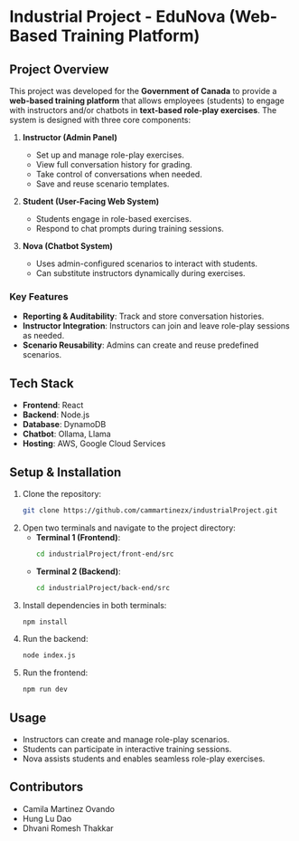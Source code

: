 # Industrial Project - EduNova (Web-Based Training Platform)

## Project Overview
This project was developed for the **Government of Canada** to provide a **web-based training platform** that allows employees (students) to engage with instructors and/or chatbots in **text-based role-play exercises**. The system is designed with three core components:

1. **Instructor (Admin Panel)**
   - Set up and manage role-play exercises.
   - View full conversation history for grading.
   - Take control of conversations when needed.
   - Save and reuse scenario templates.
   
2. **Student (User-Facing Web System)**
   - Students engage in role-based exercises.
   - Respond to chat prompts during training sessions.

3. **Nova (Chatbot System)**
   - Uses admin-configured scenarios to interact with students.
   - Can substitute instructors dynamically during exercises.

### Key Features
- **Reporting & Auditability**: Track and store conversation histories.
- **Instructor Integration**: Instructors can join and leave role-play sessions as needed.
- **Scenario Reusability**: Admins can create and reuse predefined scenarios.

## Tech Stack
- **Frontend**: React
- **Backend**: Node.js
- **Database**: DynamoDB
- **Chatbot**: Ollama, Llama
- **Hosting**: AWS, Google Cloud Services

## Setup & Installation
1. Clone the repository:
   ```sh
   git clone https://github.com/cammartinezx/industrialProject.git
   ```
2. Open two terminals and navigate to the project directory:
   - **Terminal 1 (Frontend)**:
     ```sh
     cd industrialProject/front-end/src
     ```
   - **Terminal 2 (Backend)**:
     ```sh
     cd industrialProject/back-end/src
     ```
3. Install dependencies in both terminals:
   ```sh
   npm install
   ```
4. Run the backend:
   ```sh
   node index.js
   ```
5. Run the frontend:
   ```sh
   npm run dev
   ```

## Usage
- Instructors can create and manage role-play scenarios.
- Students can participate in interactive training sessions.
- Nova assists students and enables seamless role-play exercises.

## Contributors
- Camila Martinez Ovando 
- Hung Lu Dao
- Dhvani Romesh Thakkar
